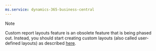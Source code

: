 ```yaml
---
ms.service: dynamics-365-business-central
---
```

> [!NOTE]
> Custom report layouts feature is an obsolete feature that is being phased out. Instead, you should start creating custom layouts (also called user-defined layouts) as described [here](../ui-get-started-layouts.md).